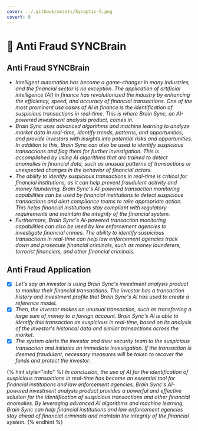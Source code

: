 ```yaml
---
cover: ../.gitbook/assets/Synaptic-5.png
coverY: 0
---
```


# 🔰 Anti Fraud SYNCBrain

## Anti Fraud SYNCBrain

* _Intelligent automation has become a game-changer in many industries, and the financial sector is no exception. The application of artificial intelligence (AI) in finance has revolutionized the industry by enhancing the efficiency, speed, and accuracy of financial transactions. One of the most prominent use cases of AI in finance is the identification of suspicious transactions in real-time. This is where Brain Sync, an AI-powered investment analysis product, comes in._
* _Brain Sync uses advanced algorithms and machine learning to analyze market data in real-time, identify trends, patterns, and opportunities, and provide investors with insights into potential risks and opportunities. In addition to this, Brain Sync can also be used to identify suspicious transactions and flag them for further investigation. This is accomplished by using AI algorithms that are trained to detect anomalies in financial data, such as unusual patterns of transactions or unexpected changes in the behavior of financial actors._
* _The ability to identify suspicious transactions in real-time is critical for financial institutions, as it can help prevent fraudulent activity and money laundering. Brain Sync's AI-powered transaction monitoring capabilities can be used by financial institutions to detect suspicious transactions and alert compliance teams to take appropriate action. This helps financial institutions stay compliant with regulatory requirements and maintain the integrity of the financial system._
* _Furthermore, Brain Sync's AI-powered transaction monitoring capabilities can also be used by law enforcement agencies to investigate financial crimes. The ability to identify suspicious transactions in real-time can help law enforcement agencies track down and prosecute financial criminals, such as money launderers, terrorist financiers, and other financial criminals._

## Anti Fraud Application

* [x] _Let's say an investor is using Brain Sync's investment analysis product to monitor their financial transactions. The investor has a transaction history and investment profile that Brain Sync's AI has used to create a reference model._
* [x] _Then, the investor makes an unusual transaction, such as transferring a large sum of money to a foreign account. Brain Sync's AI is able to identify this transaction as suspicious in real-time, based on its analysis of the investor's historical data and similar transactions across the market._
* [x] _The system alerts the investor and their security team to the suspicious transaction and initiates an immediate investigation. If the transaction is deemed fraudulent, necessary measures will be taken to recover the funds and protect the investor._

{% hint style="info" %}
_In conclusion, the use of AI for the identification of suspicious transactions in real-time has become an essential tool for financial institutions and law enforcement agencies. Brain Sync's AI-powered investment analysis product provides a powerful and effective solution for the identification of suspicious transactions and other financial anomalies. By leveraging advanced AI algorithms and machine learning, Brain Sync can help financial institutions and law enforcement agencies stay ahead of financial criminals and maintain the integrity of the financial system._
{% endhint %}
